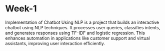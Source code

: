 # Week-1
Implementation of Chatbot Using NLP is a project that builds an interactive chatbot using NLP techniques. It processes user queries, classifies intents, and generates responses using TF-IDF and logistic regression. This enhances automation in applications like customer support and virtual assistants, improving user interaction efficiently.
